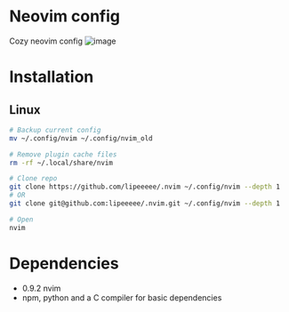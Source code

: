 # Neovim config
Cozy neovim config
![image](https://github.com/lipeeeee/nvim/assets/62669782/10023887-0798-4d74-a1ef-b0437a300c30)

# Installation
## Linux
```bash
# Backup current config
mv ~/.config/nvim ~/.config/nvim_old

# Remove plugin cache files
rm -rf ~/.local/share/nvim

# Clone repo
git clone https://github.com/lipeeeee/.nvim ~/.config/nvim --depth 1
# OR
git clone git@github.com:lipeeeee/.nvim.git ~/.config/nvim --depth 1

# Open
nvim
```

# Dependencies
- 0.9.2 nvim
- npm, python and a C compiler for basic dependencies

